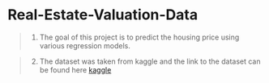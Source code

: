 # Real-Estate-Valuation-Data

> 1. The goal of this project is to predict the housing price using various regression models.

> 2. The dataset was taken from kaggle and the link to the dataset can be found here [kaggle](https://www.kaggle.com/rhuebner/human-resources-data-set)

